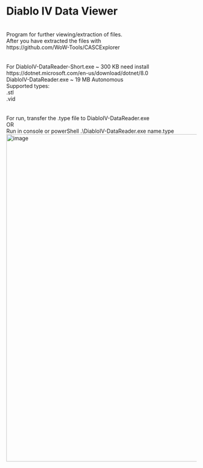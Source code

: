 # <h1>Diablo IV Data Viewer</h1>
<br/>
<div>
Program for further viewing/extraction of files. <br/>
After you have extracted the files with <br/>
https://github.com/WoW-Tools/CASCExplorer <br/>
</div>
<br/>
<br/>
For DiabloIV-DataReader-Short.exe ~ 300 KB need install https://dotnet.microsoft.com/en-us/download/dotnet/8.0
<br/>
DiabloIV-DataReader.exe ~ 19 MB Autonomous
<br/>
Supported types: <br/>
.stl <br/>
.vid <br/>
<br/>
<br/>
For run, transfer the .type file to DiabloIV-DataReader.exe
<br/>
OR
<br/>
Run in console or powerShell .\DiabloIV-DataReader.exe name.type
<br/>

<img width="864" alt="image" src="https://github.com/Zombach/DiabloDataReader/assets/52016832/5515354c-1c01-4a97-b934-c2880c342b3e">
